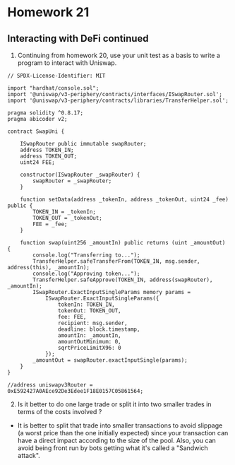 # Homework 21
## Interacting with DeFi continued
1. Continuing from homework 20, use your unit test as a basis to write a program to
interact with Uniswap.
```solidity
// SPDX-License-Identifier: MIT

import "hardhat/console.sol";
import '@uniswap/v3-periphery/contracts/interfaces/ISwapRouter.sol';
import '@uniswap/v3-periphery/contracts/libraries/TransferHelper.sol';

pragma solidity ^0.8.17;
pragma abicoder v2;

contract SwapUni {

    ISwapRouter public immutable swapRouter;
    address TOKEN_IN;
    address TOKEN_OUT;
    uint24 FEE;

    constructor(ISwapRouter _swapRouter) {
        swapRouter = _swapRouter;
    }

    function setData(address _tokenIn, address _tokenOut, uint24 _fee) public {
        TOKEN_IN = _tokenIn;
        TOKEN_OUT = _tokenOut;
        FEE = _fee;
    }

    function swap(uint256 _amountIn) public returns (uint _amountOut) {
        console.log("Transferring to...");
        TransferHelper.safeTransferFrom(TOKEN_IN, msg.sender, address(this), _amountIn);
        console.log("Approving token...");
        TransferHelper.safeApprove(TOKEN_IN, address(swapRouter), _amountIn);
        ISwapRouter.ExactInputSingleParams memory params =
            ISwapRouter.ExactInputSingleParams({
                tokenIn: TOKEN_IN,
                tokenOut: TOKEN_OUT,
                fee: FEE,
                recipient: msg.sender,
                deadline: block.timestamp,
                amountIn: _amountIn,
                amountOutMinimum: 0,
                sqrtPriceLimitX96: 0
            });
        _amountOut = swapRouter.exactInputSingle(params);
    }
}

//address uniswapv3Router = 0xE592427A0AEce92De3Edee1F18E0157C05861564;
```
2. Is it better to do one large trade or split it into two smaller trades in terms of the costs
involved ?
- It is better to split that trade into smaller transactions to avoid slippage (a worst price than the one initially expected) since your transaction can have a direct impact according to the size of the pool. Also, you can avoid being front run by bots getting what it's called a "Sandwich attack".